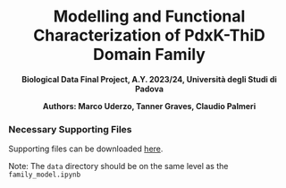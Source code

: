 <h1 align="center"> Modelling and Functional Characterization of PdxK-ThiD Domain Family </h1>

<p align="center">
<b> Biological Data Final Project, A.Y. 2023/24, Università degli Studi di Padova </b>
</p>

<p align="center">
<b> Authors: Marco Uderzo, Tanner Graves, Claudio Palmeri </b>
</p>

### Necessary Supporting Files

Supporting files can be downloaded [here](https://drive.google.com/file/d/1VQVRF9weMdW6YDs8Q5J8_0vQG0RSOU_N/view?usp=sharing).


Note: The `data` directory should be on the same level as the `family_model.ipynb`
